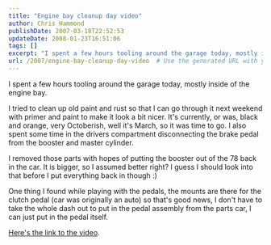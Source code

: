 ```yaml
---
title: "Engine bay cleanup day video"
author: Chris Hammond
publishDate: 2007-03-18T22:52:53
updateDate: 2008-01-23T16:51:06
tags: []
excerpt: "I spent a few hours tooling around the garage today, mostly inside of the engine bay. I tried to clean up old paint and rust so that I can go through it next weekend with primer and paint to make it look a bit nicer. It's currently, or was, black and orange, very Octoberish, well it's March, so it was time to go. I also spent some time in the drivers compartment disconnecting the brake pedal from the booster and master cylinder.  I removed those parts with hopes of putting the booster out of the 78 back in the car. It is bigger, so I assumed better right? I guess I should look into that before I put everything back in though :) One thing I found while playing with the pedals, the mounts are there for the clutch pedal (car was originally an auto) so that's good news, I don't have to take the whole dash out to put in the pedal assembly from the parts car, I can just put in the pedal itself. Here's the link to the..."
url: /2007/engine-bay-cleanup-day-video  # Use the generated URL with year
---
```

<P>I spent a few hours tooling around the garage today, mostly inside of the engine bay.</P> <P>I tried to clean up old paint and rust so that I can go through it next weekend with primer and paint to make it look a bit nicer. It's currently, or was, black and orange, very Octoberish, well it's March, so it was time to go. I also spent some time in the drivers compartment disconnecting the brake pedal from the booster and master cylinder. </P> <P>I removed those parts with hopes of putting the booster out of the 78 back in the car. It is bigger, so I assumed better right? I guess I should look into that before I put everything back in though :)</P> <P>One thing I found while playing with the pedals, the mounts are there for the clutch pedal (car was originally an auto) so that's good news, I don't have to take the whole dash out to put in the pedal assembly from the parts car, I can just put in the pedal itself.</P> <P><a href="/DesktopModules/EngagePublish/itemlink.aspx?itemId=15">Here's the link to the video</a>.</P>
